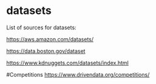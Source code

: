# datasets
List of sources for datasets:

https://aws.amazon.com/datasets/



https://data.boston.gov/dataset


https://www.kdnuggets.com/datasets/index.html



#Competitions
https://www.drivendata.org/competitions/
